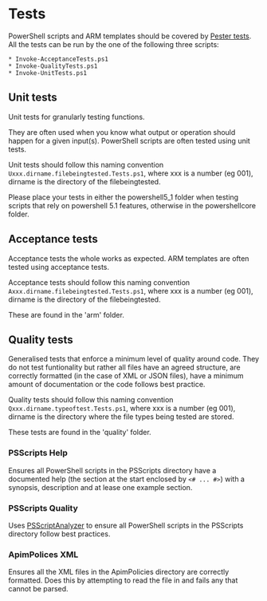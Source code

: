 # Tests

PowerShell scripts and ARM templates should be covered by [Pester tests](https://github.com/pester/Pester).
All the tests can be run by the one of the following three scripts:

    * Invoke-AcceptanceTests.ps1
    * Invoke-QualityTests.ps1
    * Invoke-UnitTests.ps1

## Unit tests

Unit tests for granularly testing functions.

They are often used when you know what output or operation should happen for a given input(s).
PowerShell scripts are often tested using unit tests.

Unit tests should follow this naming convention `Uxxx.dirname.filebeingtested.Tests.ps1`,
where xxx is a number (eg 001), dirname is the directory of the filebeingtested.

Please place your tests in either the powershell5_1 folder when testing  scripts that rely on powershell 5.1 features, otherwise in the powershellcore folder.

## Acceptance tests

Acceptance tests the whole works as expected. 
ARM templates are often tested using acceptance tests.

Acceptance tests should follow this naming convention `Axxx.dirname.filebeingtested.Tests.ps1`,
where xxx is a number (eg 001), dirname is the directory of the filebeingtested.

These are found in the 'arm' folder.

## Quality tests

Generalised tests that enforce a minimum level of quality around code.
They do not test funtionality but rather all files have an agreed structure,
are correctly formatted (in the case of XML or JSON files),
have a minimum amount of documentation or the code follows best practice.

Quality tests should follow this naming convention `Qxxx.dirname.typeoftest.Tests.ps1`,
where xxx is a number (eg 001), dirname is the directory where the file types being tested are stored.

These tests are found in the 'quality' folder.

### PSScripts Help

Ensures all PowerShell scripts in the PSScripts directory have a documented help
(the section at the start enclosed by `<# ... #>`)
with a synopsis, description and at lease one example section.

### PSScripts Quality

Uses [PSScriptAnalyzer](https://github.com/PowerShell/PSScriptAnalyzer)
to ensure all PowerShell scripts in the PSScripts directory follow best practices.

### ApimPolices XML

Ensures all the XML files in the ApimPolicies directory are correctly formatted.
Does this by attempting to read the file in and fails any that cannot be parsed.